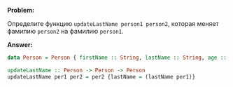 **Problem:**

Определите функцию `updateLastName person1 person2`, которая меняет фамилию `person2` на фамилию `person1`.

**Answer:**

```haskell
data Person = Person { firstName :: String, lastName :: String, age :: Int }

updateLastName :: Person -> Person -> Person
updateLastName per1 per2 = per2 {lastName = (lastName per1)}
```